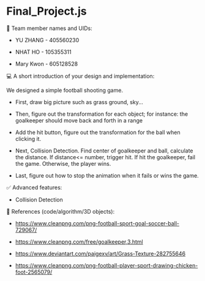 # Final_Project.js

🏃 Team member names and UIDs:

+ YU ZHANG - 405560230

+ NHAT HO - 105355311

+ Mary Kwon - 605128528

💻 A short introduction of your design and implementation:

We designed a simple football shooting game.

+ First, draw big picture such as grass ground, sky...

+ Then, figure out the transformation for each object; for instance: the goalkeeper should move back and forth in a range

+ Add the hit button, figure out the transformation for the ball when clicking it.

+ Next, Collision Detection. Find center of goalkeeper and ball, calculate the distance. 
If distance<= number, trigger hit. If hit the goalkeeper, fail the game. Otherwise, the player wins.

+ Last, figure out how to stop the animation when it fails or wins the game.

✅ Advanced features:

+ Collision Detection

📌 References (code/algorithm/3D objects):

+ https://www.cleanpng.com/png-football-sport-goal-soccer-ball-729067/

+ https://www.cleanpng.com/free/goalkeeper,3.html

+ https://www.deviantart.com/paigexv/art/Grass-Texture-282755646

+ https://www.cleanpng.com/png-football-player-sport-drawing-chicken-foot-2565079/
